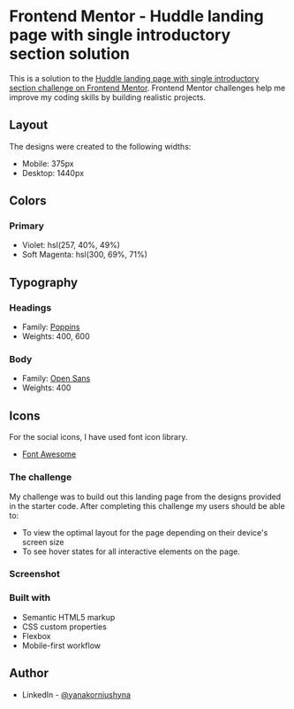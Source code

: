 # Frontend Mentor - Huddle landing page with single introductory section solution

This is a solution to the [Huddle landing page with single introductory section challenge on Frontend Mentor](https://www.frontendmentor.io/challenges/huddle-landing-page-with-a-single-introductory-section-B_2Wvxgi0). Frontend Mentor challenges help me improve my coding skills by building realistic projects. 

## Layout
The designs were created to the following widths:
- Mobile: 375px
- Desktop: 1440px

## Colors
### Primary
- Violet: hsl(257, 40%, 49%)
- Soft Magenta: hsl(300, 69%, 71%)

## Typography
### Headings
- Family: [Poppins](https://fonts.google.com/specimen/Poppins)
- Weights: 400, 600

### Body
- Family: [Open Sans](https://fonts.google.com/specimen/Open+Sans)
- Weights: 400

## Icons
For the social icons, I have used font icon library. 
- [Font Awesome](https://fontawesome.com/)


### The challenge
My challenge was to build out this landing page from the designs provided in the starter code.
After completing this challenge my users should be able to:
- To view the optimal layout for the page depending on their device's screen size
- To see hover states for all interactive elements on the page.

### Screenshot

[](./images/screenshot.png)


### Built with

- Semantic HTML5 markup
- CSS custom properties
- Flexbox
- Mobile-first workflow


## Author
- LinkedIn - [@yanakorniushyna](https://www.linkedin.com/in/yanakorniushyna/)




